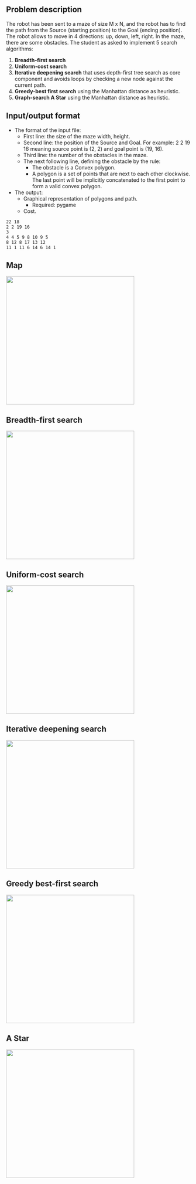 ## Problem description
The robot has been sent to a maze of size M x N, and the robot has to find
the path from the Source (starting position) to the Goal (ending position).
The robot allows to move in 4 directions: up, down, left, right. In the maze,
there are some obstacles.
The student as asked to implement 5 search algorithms:
1. **Breadth-first search**
2. **Uniform-cost search**
3. **Iterative deepening search** that uses depth-first tree search as core
component and avoids loops by checking a new node against the
current path.
4. **Greedy-best first search** using the Manhattan distance as heuristic.
5. **Graph-search A Star** using the Manhattan distance as heuristic.

## Input/output format
- The format of the input file:
  - First line: the size of the maze width, height.
  - Second line: the position of the Source and Goal. For example: 2 2 19
16 meaning source point is (2, 2) and goal point is (19, 16).
  - Third line: the number of the obstacles in the maze.
  - The next following line, defining the obstacle by the rule:
    - The obstacle is a Convex polygon.
    - A polygon is a set of points that are next to each other
clockwise. The last point will be implicitly concatenated to the
first point to form a valid convex polygon.
- The output:
  - Graphical representation of polygons and path.
      - Required: pygame
  - Cost.
```
22 18
2 2 19 16
3
4 4 5 9 8 10 9 5
8 12 8 17 13 12
11 1 11 6 14 6 14 1
```

## Map

<img width="350" src="https://user-images.githubusercontent.com/83217673/157218345-59533c7c-eb16-4129-9a30-b0337983a8b3.png">

## Breadth-first search

<img width="350" src="https://user-images.githubusercontent.com/83217673/157218184-f1d57f76-849c-463a-b35e-b446aab5b914.png">

## Uniform-cost search

<img width="350" src="https://user-images.githubusercontent.com/83217673/157218184-f1d57f76-849c-463a-b35e-b446aab5b914.png">

## Iterative deepening search

<img width="350" src="https://user-images.githubusercontent.com/83217673/157218502-3b4e1317-469c-4fe5-8458-96f75185e22e.png">

## Greedy best-first search

<img width="350" src="https://user-images.githubusercontent.com/83217673/157245238-00b6d1e4-ea58-4bf4-afbd-2fcb6f635b7d.png">

## A Star

<img width="350" src="https://user-images.githubusercontent.com/83217673/157218758-c51b5c40-3002-4881-a8b5-36313ad885ff.png">


